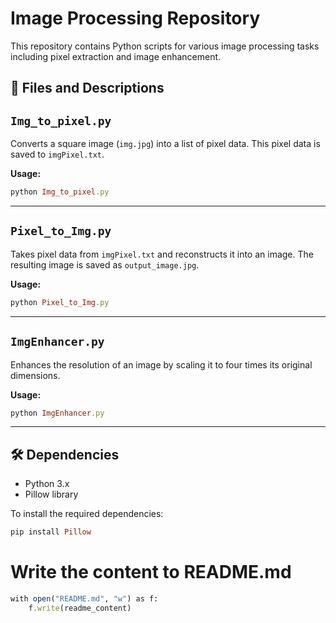 # Image Processing Repository

This repository contains Python scripts for various image processing tasks including pixel extraction and image enhancement.

## 📄 Files and Descriptions


## `Img_to_pixel.py`

Converts a square image (`img.jpg`) into a list of pixel data. This pixel data is saved to `imgPixel.txt`.

**Usage:** 
```ruby
python Img_to_pixel.py
```

---

## `Pixel_to_Img.py`

Takes pixel data from `imgPixel.txt` and reconstructs it into an image. The resulting image is saved as `output_image.jpg`.

**Usage:** 
```ruby
python Pixel_to_Img.py
```

---

## `ImgEnhancer.py`

Enhances the resolution of an image by scaling it to four times its original dimensions.

**Usage:** 
```ruby
python ImgEnhancer.py
```

---

## 🛠 Dependencies

* Python 3.x
* Pillow library

To install the required dependencies:
```ruby
pip install Pillow
```

# Write the content to README.md
```ruby
with open("README.md", "w") as f:
    f.write(readme_content)
```
